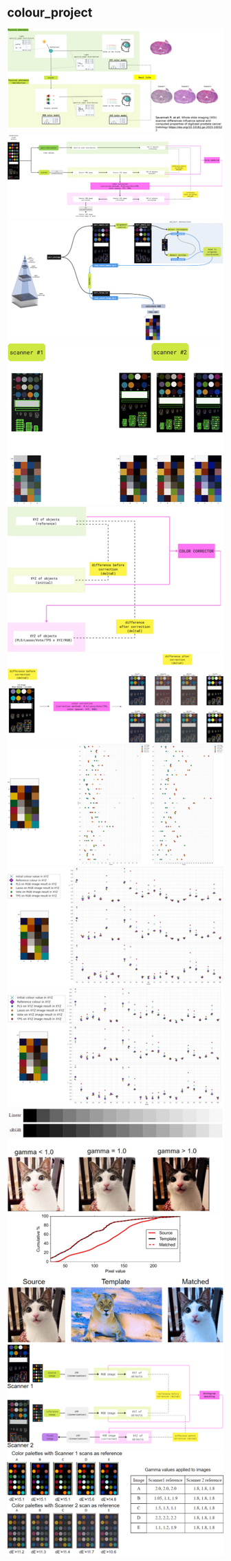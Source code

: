 # colour_project
[<img src="/images/Color1.png">]()
[<img src="/images/Color2.png">]()
[<img src="/images/Color3.png">]()
[<img src="/images/Color4.png">]()
[<img src="/images/Color5.png">]()
[<img src="/images/Color6.png">]()
[<img src="/images/Color7.png">]()
[<img src="/images/Color8.png">]()
[<img src="/images/Color9.png">]()
[<img src="/images/Color10.png">]()
[<img src="/images/Color11.png">]()
[<img src="/images/Color12.png">]()
[<img src="/images/Color13.png">]()